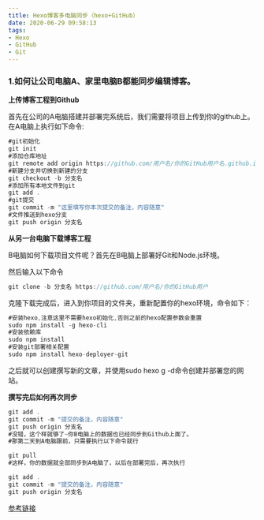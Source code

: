 ```yaml
---
title: Hexo博客多电脑同步（hexo+GitHub）
date: 2020-06-29 09:58:13
tags: 
- Hexo
- GitHub
- Git
---
```


### 1.如何让公司电脑A、家里电脑B都能同步编辑博客。

**上传博客工程到Github**

 首先在公司的A电脑搭建并部署完系统后，我们需要将项目上传到你的github上。在A电脑上执行如下命令:

```js
#git初始化
git init
#添加仓库地址
git remote add origin https://github.com/用户名/你的GitHub用户名.github.io.git 
#新建分支并切换到新建的分支
git checkout -b 分支名 
#添加所有本地文件到git
git add . 
#git提交
git commit -m "这里填写你本次提交的备注，内容随意" 
#文件推送到hexo分支
git push origin 分支名 
```

**从另一台电脑下载博客工程**

B电脑如何下载项目文件呢？首先在B电脑上部署好Git和Node.js环境。

然后输入以下命令<!--more-->

```js
git clone -b 分支名 https://github.com/用户名/你的GitHub用户

```

克隆下载完成后，进入到你项目的文件夹，重新配置你的hexo环境，命令如下：

```js
#安装hexo,注意这里不需要hexo初始化,否则之前的hexo配置参数会重置
sudo npm install -g hexo-cli 
#安装依赖库
sudo npm install 
#安装git部署相关配置
sudo npm install hexo-deployer-git 
```

[#adwad]: https://baidu.com

之后就可以创建撰写新的文章，并使用sudo hexo g -d命令创建并部署您的网站。

**撰写完后如何再次同步**

```js
git add .
git commit -m "提交的备注，内容随意"
git push origin 分支名
#没错，这个样就够了~你B电脑上的数据也已经同步到Github上面了。
#那第二天到A电脑跟前，只需要执行以下命令就行

git pull
#这样，你的数据就全部同步到A电脑了，以后在部署完后，再次执行

git add .
git commit -m "提交的备注，内容随意"
git push origin 分支名
```

[参考链接](https://cloud.tencent.com/developer/article/1046404)